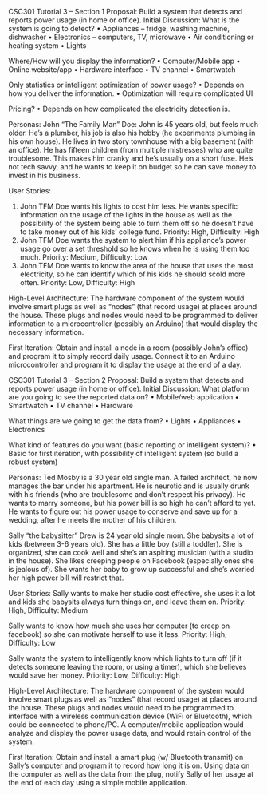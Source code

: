 CSC301 Tutorial 3 – Section 1 
Proposal: Build a system that detects and reports power usage (in home or office).
Initial Discussion:
What is the system is going to detect?
•	Appliances – fridge, washing machine, dishwasher
•	Electronics – computers, TV, microwave
•	Air conditioning or heating system
•	Lights 

Where/How will you display the information?
•	Computer/Mobile app
•	Online website/app
•	Hardware interface
•	TV channel
•	Smartwatch

Only statistics or intelligent optimization of power usage?
•	Depends on how you deliver the information.
•	Optimization will require complicated UI

Pricing?
•	Depends on how complicated the electricity detection is.

Personas:
John “The Family Man” Doe: John is 45 years old, but feels much older. He’s a plumber, his job is also his hobby (he experiments plumbing in his own house). He lives in two story townhouse with a big basement (with an office). He has fifteen children (from multiple mistresses) who are quite troublesome. This makes him cranky and he’s usually on a short fuse. He’s not tech savvy, and he wants to keep it on budget so he can save money to invest in his business. 

User Stories:
1.	John TFM Doe wants his lights to cost him less. He wants specific information on the usage of the lights in the house as well as the possibility of the system being able to turn them off so he doesn’t have to take money out of his kids’ college fund.  Priority: High, Difficulty: High
2.	John TFM Doe wants the system to alert him if his appliance’s power usage go over a set threshold so he knows when he is using them too much. Priority: Medium, Difficulty: Low
3.	John TFM Doe wants to know the area of the house that uses the most electricity, so he can identify which of his kids he should scold more often. Priority: Low, Difficulty: High


High-Level Architecture:
The hardware component of the system would involve smart plugs as well as “nodes” (that record usage) at places around the house. These plugs and nodes would need to be programmed to deliver information to a microcontroller (possibly an Arduino) that would display the necessary information.

First Iteration:
Obtain and install a node in a room (possibly John’s office) and program it to simply record daily usage. Connect it to an Arduino microcontroller and program it to display the usage at the end of a day. 


CSC301 Tutorial 3 – Section 2 
Proposal: Build a system that detects and reports power usage (in home or office).
Initial Discussion:
What platform are you going to see the reported data on?
•	Mobile/web application
•	Smartwatch
•	TV channel
•	Hardware 

What things are we going to get the data from?
•	Lights
•	Appliances
•	Electronics

What kind of features do you want (basic reporting or intelligent system)?
•	Basic for first iteration, with possibility of intelligent system (so build a robust system)

Personas:
Ted Mosby is a 30 year old single man. A failed architect, he now manages the bar under his apartment. He is neurotic and is usually drunk with his friends (who are troublesome and don’t respect his privacy). He wants to marry someone, but his power bill is so high he can’t afford to yet. He wants to figure out his power usage to conserve and save up for a wedding, after he meets the mother of his children. 

Sally “the babysitter” Drew is 24 year old single mom. She babysits a lot of kids (between 3-6 years old). She has a little boy (still a toddler). She is organized, she can cook well and she’s an aspiring musician (with a studio in the house). She likes creeping people on Facebook (especially ones she is jealous of). She wants her baby to grow up successful and she’s worried her high power bill will restrict that. 



User Stories:
Sally wants to make her studio cost effective, she uses it a lot and kids she babysits always turn things on, and leave them on. Priority: High, Difficulty: Medium

Sally wants to know how much she uses her computer (to creep on facebook) so she can motivate herself to use it less. Priority: High, Difficulty: Low

Sally wants the system to intelligently know which lights to turn off (if it detects someone leaving the room, or using a timer), which she believes would save her money. Priority: Low, Difficulty: High

High-Level Architecture:
The hardware component of the system would involve smart plugs as well as “nodes” (that record usage) at places around the house. These plugs and nodes would need to be programmed to interface with a wireless communication device (WiFi or Bluetooth), which could be connected to phone/PC. A computer/mobile application would analyze and display the power usage data, and would retain control of the system. 

First Iteration:
Obtain and install a smart plug (w/ Bluetooth transmit) on Sally’s computer and program it to record how long it is on. Using data on the computer as well as the data from the plug, notify Sally of her usage at the end of each day using a simple mobile application.

